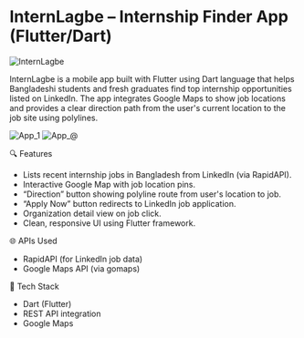 # InternLagbe – Internship Finder App (Flutter/Dart)


![InternLagbe](https://github.com/user-attachments/assets/b6a532b5-4101-403d-b923-b9ee8b45199d)


InternLagbe is a mobile app built with Flutter using Dart language that helps Bangladeshi students and fresh graduates find top internship opportunities listed on LinkedIn. The app integrates Google Maps to show job locations and provides a clear direction path from the user's current location to the job site using polylines.

![App_1](https://github.com/user-attachments/assets/1c926815-e28b-43d7-b1d0-439877a35647)
![App_@](https://github.com/user-attachments/assets/d995f6a1-1ac8-4cfe-9e61-c7b8fa73215d)


 🔍 Features

- Lists recent internship jobs in Bangladesh from LinkedIn (via RapidAPI).
- Interactive Google Map with job location pins.
- “Direction” button showing polyline route from user's location to job.
- “Apply Now” button redirects to LinkedIn job application.
- Organization detail view on job click.
- Clean, responsive UI using Flutter framework.

 🌐 APIs Used
- RapidAPI (for LinkedIn job data)
- Google Maps API (via gomaps)

 🚀 Tech Stack
- Dart (Flutter)
- REST API integration
- Google Maps


